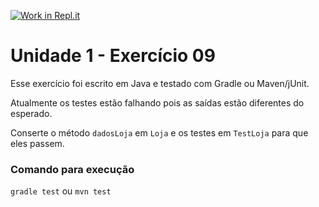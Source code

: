 [![Work in Repl.it](https://classroom.github.com/assets/work-in-replit-14baed9a392b3a25080506f3b7b6d57f295ec2978f6f33ec97e36a161684cbe9.svg)](https://classroom.github.com/online_ide?assignment_repo_id=3295776&assignment_repo_type=AssignmentRepo)
# Unidade 1 - Exercício 09
Esse exercício foi escrito em Java e testado com Gradle ou Maven/jUnit.

Atualmente os testes estão falhando pois as saídas estão diferentes do esperado.

Conserte o método `dadosLoja` em `Loja` e os testes em `TestLoja` para que eles passem.

### Comando para execução
`gradle test`
ou
`mvn test`
